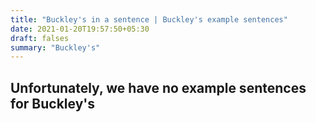 ```yaml
---
title: "Buckley's in a sentence | Buckley's example sentences"
date: 2021-01-20T19:57:50+05:30
draft: falses
summary: "Buckley's"
---
```

## Unfortunately, we have no example sentences for Buckley's                 
